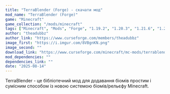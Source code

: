 ```yaml
---
title: "TerraBlender (Forge) - скачати мод"
mod_name: "TerraBlender (Forge)"
game: "Minecraft"
game_collection: "/mods/minecraft"
tags: ["Minecraft", "Mods", "Forge", "1.19.2", "1.20.3", "1.21.6", "1.21.7", "1.21.8"]
author: "theadubbz"
author_link: "https://www.curseforge.com/members/theadubbz"
image_first: "https://i.imgur.com/8VBgnKN.png"
image_second: ""
download_link: "https://www.curseforge.com/minecraft/mc-mods/terrablender/files/all?page=1&pageSize=20"
mod_dependencies: ""
dependencies_link: ""
date: "2025-08-14"
---
```


TerraBlender - це бібліотечний мод для додавання біомів простим і сумісним способом із новою системою біомів/рельєфу Minecraft.